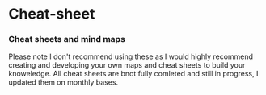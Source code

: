 # Cheat-sheet

### Cheat sheets and mind maps

Please note I don't recommend using these as I would highly recommend creating and developing your own maps and cheat sheets to build your knoweledge. All cheat sheets are bnot fully comleted and still in progress, I updated them on monthly bases.
